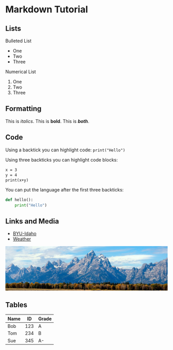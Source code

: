 # Markdown Tutorial

## Lists

Bulleted List
* One
* Two
* Three

Numerical List
1. One
2. Two
3. Three

## Formatting

This is *italics*.
This is **bold**.
This is ***both***.

## Code

Using a backtick you can highlight code: `print("Hello")`

Using three backticks you can highlight code blocks:

```
x = 3
y = 4
print(x+y)
```

You can put the language after the first three backticks:

```python
def hello():
    print("Hello")
```

## Links and Media

* [BYU-Idaho](https://www.byui.edu)
* [Weather](https://www.weather.gov/)

![Mountains](mountains.jpg)

## Tables

|Name |ID   |Grade|
|-----|-----|-----|
|Bob  |123  |A    |
|Tom  |234  |B    |
|Sue  |345  |A-   |


